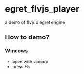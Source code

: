 # egret_flvjs_player
a demo of flvjs x egret engine

## How to demo?
### Windows
- open with vscode
- press F5